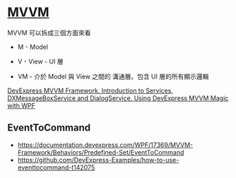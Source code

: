 # [MVVM](https://documentation.devexpress.com/WPF/15112/MVVM-Framework)

MVVM 可以拆成三個方面來看

- M - Model

- V - View - UI 層

- VM - 介於 Model 與 View 之間的 溝通層。包含 UI 層的所有顯示邏輯

[DevExpress MVVM Framework. Introduction to Services, DXMessageBoxService and DialogService.
](https://community.devexpress.com/blogs/wpf/archive/2013/09/30/devexpress-mvvm-framework-introduction-to-services-dxmessageboxservice-and-dialogservice.aspx)
[Using DevExpress MVVM Magic with WPF](https://www.youtube.com/watch?v=-LL1UdHFkjc)

## EventToCommand

- https://documentation.devexpress.com/WPF/17369/MVVM-Framework/Behaviors/Predefined-Set/EventToCommand
- https://github.com/DevExpress-Examples/how-to-use-eventtocommand-t142075
